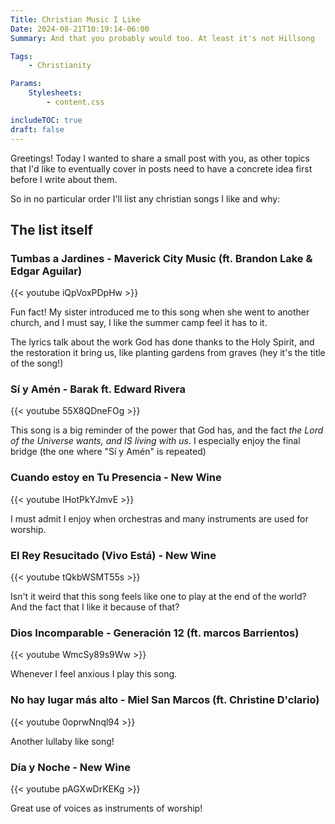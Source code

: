 ```yaml
---
Title: Christian Music I Like
Date: 2024-08-21T10:19:14-06:00
Summary: And that you probably would too. At least it's not Hillsong

Tags:
    - Christianity

Params:
    Stylesheets:
        - content.css

includeTOC: true
draft: false
---
```


Greetings! Today I wanted to share a small post with you, as other topics that I'd like to eventually cover in posts need to have a concrete idea first before I write about them.

So in no particular order I'll list any christian songs I like and why:

## The list itself

### Tumbas a Jardines - Maverick City Music (ft. Brandon Lake & Edgar Aguilar)

{{< youtube iQpVoxPDpHw >}}

Fun fact! My sister introduced me to this song when she went to another church, and I must say, I like the summer camp feel it has to it.

The lyrics talk about the work God has done thanks to the Holy Spirit, and the restoration it bring us, like planting gardens from graves (hey it's the title of the song!)

### Sí y Amén - Barak ft. Edward Rivera

{{< youtube 55X8QDneFOg >}}

This song is a big reminder of the power that God has, and the fact _the Lord of the Universe wants, and IS living with us._ I especially enjoy the final bridge (the one where "Sí y Amén" is repeated)

### Cuando estoy en Tu Presencia - New Wine

{{< youtube IHotPkYJmvE >}}

I must admit I enjoy when orchestras and many instruments are used for worship.

### El Rey Resucitado (Vivo Está) - New Wine

{{< youtube tQkbWSMT55s >}}

Isn't it weird that this song feels like one to play at the end of the world? And the fact that I like it because of that?

### Dios Incomparable - Generación 12 (ft. marcos Barrientos)

{{< youtube WmcSy89s9Ww >}}

Whenever I feel anxious I play this song.

### No hay lugar más alto - Miel San Marcos (ft. Christine D'clario)

{{< youtube 0oprwNnql94 >}}

Another lullaby like song!

### Día y Noche - New Wine

{{< youtube pAGXwDrKEKg >}}

Great use of voices as instruments of worship!
